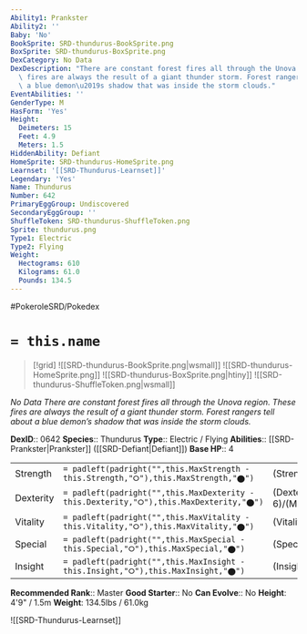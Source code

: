 ```yaml
---
Ability1: Prankster
Ability2: ''
Baby: 'No'
BookSprite: SRD-thundurus-BookSprite.png
BoxSprite: SRD-thundurus-BoxSprite.png
DexCategory: No Data
DexDescription: "There are constant forest fires all through the Unova region. These\
  \ fires are always the result of a giant thunder storm. Forest rangers tell about\
  \ a blue demon\u2019s shadow that was inside the storm clouds."
EventAbilities: ''
GenderType: M
HasForm: 'Yes'
Height:
  Deimeters: 15
  Feet: 4.9
  Meters: 1.5
HiddenAbility: Defiant
HomeSprite: SRD-thundurus-HomeSprite.png
Learnset: '[[SRD-Thundurus-Learnset]]'
Legendary: 'Yes'
Name: Thundurus
Number: 642
PrimaryEggGroup: Undiscovered
SecondaryEggGroup: ''
ShuffleToken: SRD-thundurus-ShuffleToken.png
Sprite: thundurus.png
Type1: Electric
Type2: Flying
Weight:
  Hectograms: 610
  Kilograms: 61.0
  Pounds: 134.5
---
```


#PokeroleSRD/Pokedex

# `= this.name`

> [!grid]
> ![[SRD-thundurus-BookSprite.png|wsmall]]
> ![[SRD-thundurus-HomeSprite.png]]
> ![[SRD-thundurus-BoxSprite.png|htiny]]
> ![[SRD-thundurus-ShuffleToken.png|wsmall]]


*No Data*
*There are constant forest fires all through the Unova region. These fires are always the result of a giant thunder storm. Forest rangers tell about a blue demon’s shadow that was inside the storm clouds.*

**DexID**:: 0642
**Species**:: Thundurus
**Type**:: Electric / Flying
**Abilities**:: [[SRD-Prankster|Prankster]] ([[SRD-Defiant|Defiant]])
**Base HP**:: 4

|           |                                                                                        |                                          |
| --------- | -------------------------------------------------------------------------------------- | ---------------------------------------- |
| Strength  | `= padleft(padright("",this.MaxStrength - this.Strength,"⭘"),this.MaxStrength,"⬤")`    | (Strength::6)/(MaxStrength::6)   |
| Dexterity | `= padleft(padright("",this.MaxDexterity - this.Dexterity,"⭘"),this.MaxDexterity,"⬤")` | (Dexterity:: 6)/(MaxDexterity::6) |
| Vitality  | `= padleft(padright("",this.MaxVitality - this.Vitality,"⭘"),this.MaxVitality,"⬤")`    | (Vitality::5)/(MaxVitality::5)   |
| Special   | `= padleft(padright("",this.MaxSpecial - this.Special,"⭘"),this.MaxSpecial,"⬤")`       | (Special::7)/(MaxSpecial::7)     |
| Insight   | `= padleft(padright("",this.MaxInsight - this.Insight,"⭘"),this.MaxInsight,"⬤")`       | (Insight::5)/(MaxInsight::5)     |


**Recommended Rank**:: Master
**Good Starter**:: No
**Can Evolve**:: No
**Height**: 4'9" / 1.5m
**Weight**: 134.5lbs / 61.0kg

![[SRD-Thundurus-Learnset]]